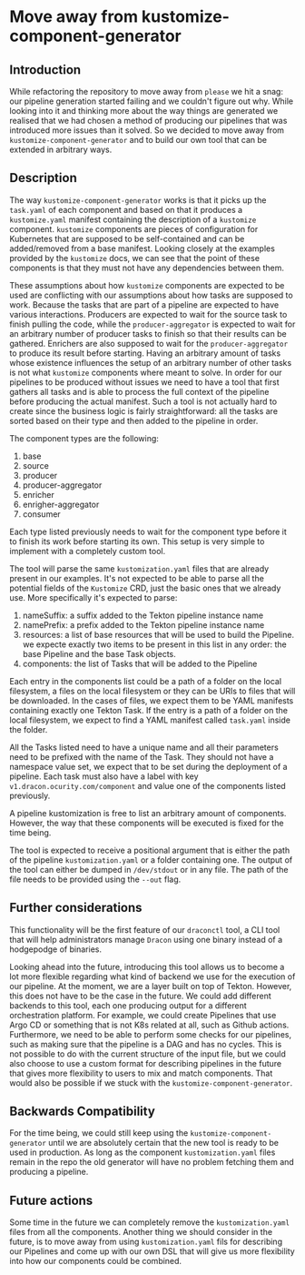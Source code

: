 # Move away from kustomize-component-generator

## Introduction

While refactoring the repository to move away from `please` we hit a snag: our
pipeline generation started failing and we couldn't figure out why. While
looking into it and thinking more about the way things are generated we realised
that we had chosen a method of producing our pipelines that was introduced more
issues than it solved. So we decided to move away from
`kustomize-component-generator` and to build our own tool that can be extended
in arbitrary ways.

## Description

The way `kustomize-component-generator` works is that it picks up the
`task.yaml` of each component and based on that it produces a `kustomize.yaml`
manifest containing the description of a `kustomize` component. `kustomize`
components are pieces of configuration for Kubernetes that are supposed to be
self-contained and can be added/removed from a base manifest. Looking closely at
 the examples provided by the `kustomize` docs, we can see that the point of
 these components is that they must not have any dependencies between them.

These assumptions about how `kustomize` components are expected to be used are
conflicting with our assumptions about how tasks are supposed to work. Because
the tasks that are part of a pipeline are expected to have various interactions.
Producers are expected to wait for the source task to finish pulling the code,
while the `producer-aggregator` is expected to wait for an  arbitrary number of
producer tasks to finish so that their results can be gathered. Enrichers are
also supposed to wait for the `producer-aggregator` to produce its result before
starting. Having an arbitrary amount of tasks whose existence influences the
setup of an arbitrary number of other tasks is not what `kustomize` components
where meant to solve. In order for our pipelines to be produced without
issues we need to have a tool that first gathers all tasks and is able to
process the full context of the pipeline before producing the actual manifest.
Such a tool is not actually hard to create since the business logic is fairly
straightforward: all the tasks are sorted based on their type and then added to
the pipeline in order.

The component types are the following:

1. base
2. source
3. producer
4. producer-aggregator
5. enricher
6. enrigher-aggregator
7. consumer

Each type listed previously needs to wait for the component type before it to
finish its work before starting its own. This setup is very simple to implement
with a completely custom tool.

The tool will parse the same `kustomization.yaml` files that are already present
in our examples. It's not expected to be able to parse all the potential fields
of the `Kustomize` CRD, just the basic ones that we already use. More
specifically it's expected to parse:

1. nameSuffix: a suffix added to the Tekton pipeline instance name
2. namePrefix: a prefix added to the Tekton pipeline instance name
3. resources: a list of base resources that will be used to build the Pipeline.
   we expecte exactly two items to be present in this list in any order: the
   base Pipeline and the base Task objects.
4. components: the list of Tasks that will be added to the Pipeline

Each entry in the components list could be a path of a folder on the local
filesystem, a files on the local filesystem or they can be URIs to files that
will be downloaded. In the cases of files, we expect them to be YAML manifests
containing exactly one Tekton Task. If the entry is a path of a folder on the
local filesystem, we expect to find a YAML manifest called `task.yaml` inside
the folder.

All the Tasks listed need to have a unique name and all their parameters need to
be prefixed with the name of the Task. They should not have a namespace value
set, we expect that to be set during the deployment of a pipeline. Each task
must also have a label with key `v1.dracon.ocurity.com/component` and value one
of the components listed previously.

A pipeline kustomization is free to list an arbitrary amount of components.
However, the way that these components will be executed is fixed for the time
being.

The tool is expected to receive a positional argument that is either the path of
the pipeline `kustomization.yaml` or a folder containing one. The output of the
tool can either be dumped in `/dev/stdout` or in any file. The path of the file
needs to be provided using the `--out` flag.

## Further considerations

This functionality will be the first feature of our `draconctl` tool, a CLI tool
that will help administrators manage `Dracon` using one binary instead of a
hodgepodge of binaries.

Looking ahead into the future, introducing this tool allows us to become a lot
more flexible regarding what kind of backend we use for the execution of our
pipeline. At the moment, we are a layer built on top of Tekton. However, this
does not have to be the case in the future. We could add different backends to
this tool, each one producing output for a different orchestration platform. For
example, we could create Pipelines that use Argo CD or something that is not K8s
related at all, such as Github actions. Furthermore, we need to be able to
perform some checks for our pipelines, such as making sure that the pipeline is
a DAG and has no cycles. This is not possible to do with the current structure
of the input file, but we could also choose to use a custom format for
describing pipelines in the future that gives more flexibility to users to mix
and match components. That would also be possible if we stuck with the
`kustomize-component-generator`.

## Backwards Compatibility

For the time being, we could still keep using the
`kustomize-component-generator` until we are absolutely certain that the new
tool is ready to be used in production. As long as the component
`kustomization.yaml` files remain in the repo the old generator will have no
problem fetching them and producing a pipeline.

## Future actions

Some time in the future we can completely remove the `kustomization.yaml` files
from all the components. Another thing we should consider in the future, is to
move away from using `kustomization.yaml` fils for describing our Pipelines and
come up with our own DSL that will give us more flexibility into how our
components could be combined.
